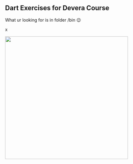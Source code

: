 ## Dart Exercises for Devera Course

What ur looking for is in folder /bin :wink:

x 


<img src="https://user-images.githubusercontent.com/67597758/173313651-aff40ee5-9b24-4c54-a3f9-521c7678d097.png" style="display: inline-block; margin: 0 auto; width: 400px">

